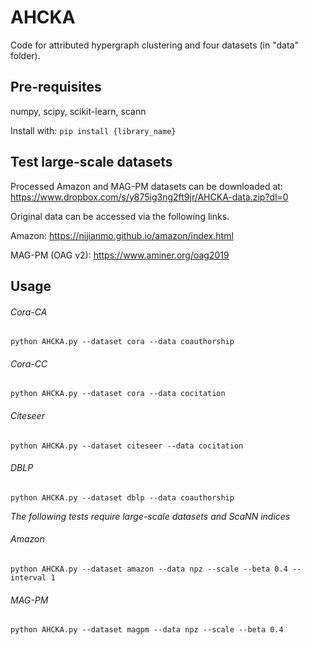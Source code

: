 # AHCKA
Code for attributed hypergraph clustering and four datasets (in "data" folder).

## Pre-requisites
numpy, scipy, scikit-learn, scann

Install with: `pip install {library_name}`

## Test large-scale datasets
Processed Amazon and MAG-PM datasets can be downloaded at: https://www.dropbox.com/s/y875ig3ng2ft9jr/AHCKA-data.zip?dl=0

Original data can be accessed via the following links.

Amazon: https://nijianmo.github.io/amazon/index.html

MAG-PM (OAG v2): https://www.aminer.org/oag2019

## Usage

###### Cora-CA
`python AHCKA.py --dataset cora --data coauthorship`

###### Cora-CC
`python AHCKA.py --dataset cora --data cocitation`

###### Citeseer
`python AHCKA.py --dataset citeseer --data cocitation`

###### DBLP
`python AHCKA.py --dataset dblp --data coauthorship`

*The following tests require large-scale datasets and ScaNN indices*

###### Amazon
`python AHCKA.py --dataset amazon --data npz --scale --beta 0.4 --interval 1`

###### MAG-PM
`python AHCKA.py --dataset magpm --data npz --scale --beta 0.4`